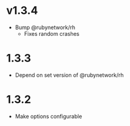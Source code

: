 # v1.3.4

- Bump @rubynetwork/rh
  - Fixes random crashes

# 1.3.3

- Depend on set version of @rubynetwork/rh

# 1.3.2

- Make options configurable
